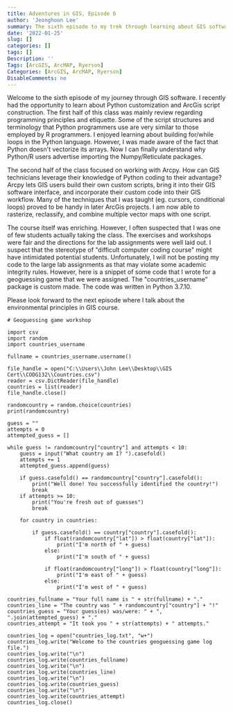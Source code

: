 ```yaml
---
title: Adventures in GIS, Episode 6
author: 'Jeonghoon Lee'
summary: The sixth episode to my trek through learning about GIS software
date: '2022-01-25'
slug: []
categories: []
tags: []
Description: ''
Tags: [ArcGIS, ArcMAP, Ryerson]
Categories: [ArcGIS, ArcMAP, Ryerson]
DisableComments: no
---
```


Welcome to the sixth episode of my journey through GIS software. I recently had the opportunity to learn about Python customization and ArcGis script construction. The first half of this class was mainly review regarding programming principles and etiquette. Some of the script structures and terminology that Python programmers use are very similar to those employed by R programmers. I enjoyed learning about building for/while loops in the Python language. However, I was made aware of the fact that Python doesn't vectorize its arrays. Now I can finally understand why Python/R users advertise importing the Numpy/Reticulate packages.

The second half of the class focused on working with Arcpy. How can GIS technicians leverage their knowledge of Python coding to their advantage? Arcpy lets GIS users build their own custom scripts, bring it into their GIS software interface, and incorporate their custom code into their GIS workflow. Many of the techniques that I was taught (eg. cursors, conditional loops) proved to be handy in later ArcGis projects. I am now able to rasterize, reclassify, and combine multiple vector maps with one script.

The course itself was enriching. However, I often suspected that I was one of few students actually taking the class. The exercises and workshops were fair and the directions for the lab assignments were well laid out. I suspect that the stereotype of "difficult computer coding course" might have intimidated potential students. Unfortunately, I will not be posting my code to the large lab assignments as that may violate some academic integrity rules. However, here is a snippet of some code that I wrote for a geoguessing game that we were assigned. The "countries_username" package is custom made. The code was written in Python 3.7.10.

Please look forward to the next episode where I talk about the environmental principles in GIS course.

```{python}
# Geoguessing game workshop

import csv
import random
import countries_username

fullname = countries_username.username()

file_handle = open("C:\\Users\\John Lee\\Desktop\\GIS Cert\\CODG132\\Countries.csv")
reader = csv.DictReader(file_handle)
countries = list(reader)
file_handle.close()

randomcountry = random.choice(countries)
print(randomcountry)

guess = ""
attempts = 0
attempted_guess = []

while guess != randomcountry["country"] and attempts < 10:
    guess = input("What country am I? ").casefold()
    attempts += 1
    attempted_guess.append(guess)

    if guess.casefold() == randomcountry["country"].casefold():
        print("Well done! You successfully identified the country!")
        break
    if attempts >= 10:
        print("You're fresh out of guesses")
        break
    
    for country in countries:
        
        if guess.casefold() == country["country"].casefold():
            if float(randomcountry["lat"]) > float(country["lat"]):
                print("I'm north of " + guess)
            else:
                print("I'm south of " + guess)
                
            if float(randomcountry["long"]) > float(country["long"]):
                print("I'm east of " + guess)
            else:
                print("I'm west of " + guess)

countries_fullname = "Your full name is " + str(fullname) + "."
countries_line = "The country was " + randomcountry["country"] + "!"
countries_guess = "Your guess(es) was/were: " + ", ".join(attempted_guess) + "."
countries_attempt = "It took you " + str(attempts) + " attempts."

countries_log = open("countries_log.txt", "w+")
countries_log.write("Welcome to the countries geoguessing game log file.")
countries_log.write("\n")
countries_log.write(countries_fullname)
countries_log.write("\n")
countries_log.write(countries_line)
countries_log.write("\n")
countries_log.write(countries_guess)
countries_log.write("\n")
countries_log.write(countries_attempt)
countries_log.close()
```